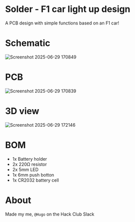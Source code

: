# Solder - F1 car light up design
A PCB design with simple functions based on an F1 car!
# Schematic
![Screenshot 2025-06-29 170849](https://github.com/user-attachments/assets/4b91c95f-8912-4a7a-a4c0-54c1c1e194a4)
# PCB
![Screenshot 2025-06-29 170839](https://github.com/user-attachments/assets/5e0e7a05-b1ac-450d-9e98-bddb5e5e0041)
# 3D view
![Screenshot 2025-06-29 172146](https://github.com/user-attachments/assets/87f717b6-f34f-4948-8227-d8a2ea2ef888)
# BOM
* 1x Battery holder
* 2x 220Ω resistor
* 2x 5mm LED
* 1x 6mm push botton
* 1x CR2032 battery cell
# About
Made my me, `@Hugo` on the Hack Club Slack
